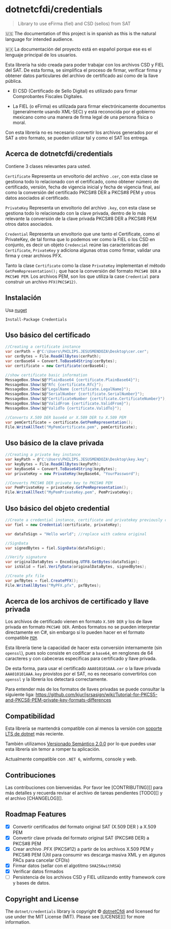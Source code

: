 # dotnetcfdi/credentials

> Library to use eFirma (fiel) and CSD (sellos) from SAT

:us: The documentation of this project is in spanish as this is the natural language for intended audience.

:mexico: La documentación del proyecto está en español porque ese es el lenguaje principal de los usuarios.

Esta librería ha sido creada para poder trabajar con los archivos CSD y FIEL del SAT. De esta forma,
se simplifica el proceso de firmar, verificar firma y obtener datos particulares del archivo de certificado
así como de la llave pública.

- El CSD (Certificado de Sello Digital) es utilizado para firmar Comprobantes Fiscales Digitales.

- La FIEL (o eFirma) es utilizada para firmar electrónicamente documentos (generalmente usando XML-SEC) y
  está reconocida por el gobierno mexicano como una manera de firma legal de una persona física o moral.

Con esta librería no es necesario convertir los archivos generados por el SAT a otro formato,
se pueden utilizar tal y como el SAT los entrega.

## Acerca de dotnetcfdi/credentials

Contiene 3 clases relevantes para usted.

`Certificate` Representa un envoltorio del archivo `.cer`, con esta clase se gestiona todo lo relacionado con el certificado, como obtener número de certificado, versión, fecha de vigencia inicial y fecha de vigencia final, así como la conversión del certificado PKCS#8 DER a PKCS#8 PEM y otros datos asociados al certificado. 

`PrivateKey` Representa un envoltorio del archivo `.key`, con esta clase se gestiona todo lo relacionado con la clave privada, dentro de lo más relevante la conversión de la clave privada PKCS#8 DER a PKCS#8 PEM otros datos asociados. 
 
`Credential` Representa un envoltorio que une tanto el Certificate, como el PrivateKey, de tal forma que lo podemos ver como la FIEL o los CSD en conjunto, es decir un objeto `Credencial` reúne las características del `Certificate`, `PrivateKey` y adiciona algunas otras como firmar, validar una firma y crear archivos PFX. 

Tanto la clase `Certificate` como la clase `PrivateKey` implementan el método `GetPemRepresentation();` que hace la conversión del formato  `PKCS#8 DER` a `PKCS#8 PEM`. Los archivos PEM, son los que utiliza la case `Credential` para construir un archivo `PFX(PKCS#12)`.

## Instalación

Usa [nuget](https://www.nuget.org/)

```shell
Install-Package Credentials
```

## Uso básico del certificado

```csharp
//Creating a certificate instance
var cerPath = @"C:\Users\PHILIPS.JESUSMENDOZA\Desktop\cer.cer";
var cerBytes = File.ReadAllBytes(cerPath);
var cerBase64 = Convert.ToBase64String(cerBytes);
var certificate = new Certificate(cerBase64);

//show certificate basic information
MessageBox.Show($@"PlainBase64 {certificate.PlainBase64}");
MessageBox.Show($@"Rfc {certificate.Rfc}");
MessageBox.Show($@"LegalName {certificate.LegalName}");
MessageBox.Show($@"SerialNumber {certificate.SerialNumber}");
MessageBox.Show($@"CertificateNumber {certificate.CertificateNumber}");
MessageBox.Show($@"ValidFrom {certificate.ValidFrom}");
MessageBox.Show($@"ValidTo {certificate.ValidTo}");

//Converts X.509 DER base64 or X.509 DER to X.509 PEM
var pemCertificate = certificate.GetPemRepresentation();
File.WriteAllText("MyPemCertificate.pem", pemCertificate);

```

## Uso básico de la clave privada

```csharp
//Creating a private key instance
var keyPath = @"C:\Users\PHILIPS.JESUSMENDOZA\Desktop\key.key";
var keyBytes = File.ReadAllBytes(keyPath);
var keyBase64 = Convert.ToBase64String(keyBytes);
var privateKey = new PrivateKey(keyBase64, "YourPassword");

//Converts PKCS#8 DER private key to PKCS#8 PEM
var PemPrivateKey = privateKey.GetPemRepresentation();
File.WriteAllText("MyPemPrivateKey.pem", PemPrivateKey);
```

## Uso básico del objeto credential

```csharp
//Create a credential instance, certificate and privatekey previously created.
var fiel = new Credential(certificate, privateKey);

var dataToSign = "Hello world"; //replace with cadena original

//SignData
var signedBytes = fiel.SignData(dataToSign);

//Verify signature
var originalDataBytes = Encoding.UTF8.GetBytes(dataToSign);
var isValid = fiel.VerifyData(originalDataBytes, signedBytes);

//Create pfx file
var pxfBytes = fiel.CreatePFX();
File.WriteAllBytes("MyPFX.pfx", pxfBytes);
```




## Acerca de los archivos de certificado y llave privada

Los archivos de certificado vienen en formato `X.509 DER` y los de llave privada en formato `PKCS#8 DER`.
Ambos formatos no se pueden interpretar directamente en C#, sin embargo sí lo pueden hacer
en el formato compatible [`PEM`](https://en.wikipedia.org/wiki/Privacy-Enhanced_Mail).

Esta librería tiene la capacidad de hacer esta conversión internamente (sin `openssl`), pues solo consiste en codificar
a `base64`, en renglones de 64 caracteres y con cabeceras específicas para certificado y llave privada.

De esta forma, para usar el certificado `AAA010101AAA.cer` o la llave privada `AAA010101AAA.key` provistos por
el SAT, no es necesario convertirlos con `openssl` y la librería los detectará correctamente.

Para entender más de los formatos de llaves privadas se puede consultar la siguiente liga:
<https://github.com/kjur/jsrsasign/wiki/Tutorial-for-PKCS5-and-PKCS8-PEM-private-key-formats-differences>

## Compatibilidad

Esta librería se mantendrá compatible con al menos la versión con
[soporte LTS de dotnet](https://dotnet.microsoft.com/en-us/download/dotnet) más reciente.

También utilizamos [Versionado Semántico 2.0.0](docs/SEMVER.md) por lo que puedes usar esta librería
sin temor a romper tu aplicación.

Actualmente compatible con `.NET 6`, winforms, console y web. 

## Contribuciones

Las contribuciones con bienvenidas. Por favor lee [CONTRIBUTING][] para más detalles
y recuerda revisar el archivo de tareas pendientes [TODO][] y el archivo [CHANGELOG][].

## Roadmap Features 
- [x] Convertir certificados del formato original SAT   (X.509 DER ) a X.509 PEM
- [x] Convertir clave privada  del formato original SAT (PKCS#8 DER) a PKCS#8 PEM
- [x] Crear archivo .PFX (PKCS#12) a partir de los archivos X.509 PEM y PKCS#8 PEM  (Útil para consumir ws descarga masiva XML y en algunos PACs para cancelar CFDIs)
- [x] Firmar datos (sellar con el algotitmo `SHA256withRSA`)
- [x] Verificar datos firmados
- [ ] Persistencia de los archivos CSD y FIEL utilizando entity framework core y bases de datos.

## Copyright and License

The `dotnet/credentials` library is copyright © [dotnetCfdi](https://www.dotnetcfdi.com/)
and licensed for use under the MIT License (MIT). Please see [LICENSE][] for more information.

